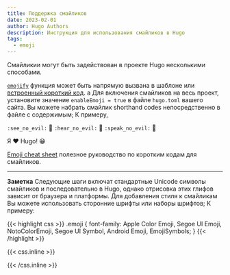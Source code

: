 ```yaml
---
title: Поддержка смайликов
date: 2023-02-01
author: Hugo Authors
description: Инструкция для использования смайликов в Hugo
tags:
  - emoji
---
```


Смайликии могут быть задействован в проекте Hugo несколькими способами.
<!--more-->
[`emojify`](https://gohugo.io/functions/emojify/) функция может быть напрямую вызвана в шаблоне или [встроенный короткий код](https://gohugo.io/templates/shortcode-templates/#inline-shortcodes). 
а
Для включения смайликов на весь проект, установите значение `enableEmoji = true` в файле `hugo.toml` вашего сайта. Вы можете набрать смайлик shorthand codes непосредственно в файле с содержимым; К примеру, 

`:see_no_evil:` :see_no_evil: `:hear_no_evil:` :hear_no_evil: `:speak_no_evil:` :speak_no_evil:

Я :heart: Hugo! 😁

[Emoji cheat sheet](http://www.emoji-cheat-sheet.com/) полезное руководство по коротким кодам для смайликов.

***

**Заметка** Следующие шаги включат стандартные Unicode символы смайликов и последовательно в Hugo, однако отрисовка этих глифов зависит от браузера и платформы. Для добавления стиля к смайликам Вы можете использовать сторонние шрифты или наборы шрифтов; К примеру:

{{< highlight css >}}
.emoji {
  font-family: Apple Color Emoji, Segoe UI Emoji, NotoColorEmoji, Segoe UI Symbol, Android Emoji, EmojiSymbols;
}
{{< /highlight >}}

{{< css.inline >}}
<style>
.emojify {
	font-family: Apple Color Emoji, Segoe UI Emoji, NotoColorEmoji, Segoe UI Symbol, Android Emoji, EmojiSymbols;
	font-size: 2rem;
	vertical-align: middle;
}
@media screen and (max-width:650px) {
  .nowrap {
    display: block;
    margin: 25px 0;
  }
}
</style>
{{< /css.inline >}}
